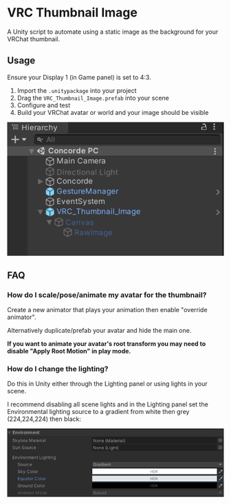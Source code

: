 # VRC Thumbnail Image

A Unity script to automate using a static image as the background for your VRChat thumbnail.

## Usage

Ensure your Display 1 (in Game panel) is set to 4:3.

1. Import the `.unitypackage` into your project
2. Drag the `VRC_Thumbnail_Image.prefab` into your scene
3. Configure and test
4. Build your VRChat avatar or world and your image should be visible

![Screenshot hierarchy](./Assets/screenshot_hierarchy.png)

## FAQ

### How do I scale/pose/animate my avatar for the thumbnail?

Create a new animator that plays your animation then enable "override animator".

Alternatively duplicate/prefab your avatar and hide the main one.

**If you want to animate your avatar's root transform you may need to disable "Apply Root Motion" in play mode.**

### How do I change the lighting?

Do this in Unity either through the Lighting panel or using lights in your scene.

I recommend disabling all scene lights and in the Lighting panel set the Environmental lighting source to a gradient from white then grey (224,224,224) then black:

![Screenshot lighting](./Assets/screenshot_lighting.png)
